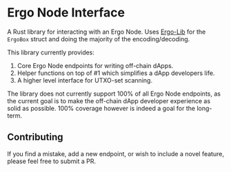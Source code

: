 # Ergo Node Interface

A Rust library for interacting with an Ergo Node. Uses [Ergo-Lib](https://github.com/ergoplatform/sigma-rust) for the `ErgoBox` struct and doing the majority of the encoding/decoding.

This library currently provides:
1. Core Ergo Node endpoints for writing off-chain dApps.
2. Helper functions on top of #1 which simplifies a dApp developers life.
3. A higher level interface for UTXO-set scanning.


The library does not currently support 100% of all Ergo Node endpoints, as the current goal is to make the off-chain dApp developer experience as solid as possible. 100% coverage however is indeed a goal for the long-term.















Contributing
------------
If you find a mistake, add a new endpoint, or wish to include a novel feature, please feel free to submit a PR.